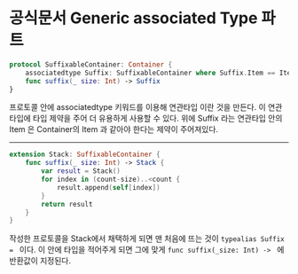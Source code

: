 # 공식문서 Generic associated Type 파트

```swift
protocol SuffixableContainer: Container {
    associatedtype Suffix: SuffixableContainer where Suffix.Item == Item
    func suffix(_ size: Int) -> Suffix
}
```

프로토콜 안에 associatedtype 키워드를 이용해 연관타입 이란 것을 만든다. 이 연관타입에 타입 제약을 주어 더 유용하게 사용할 수 있다. 위에 Suffix 라는 연관타입 안의 Item 은 Container의 Item 과 같아야 한다는 제약이 주어져있다. 

---
```swift
extension Stack: SuffixableContainer {
    func suffix(_ size: Int) -> Stack {
        var result = Stack()
        for index in (count-size)..<count {
            result.append(self[index])
        }
        return result
    }
}
```

작성한 프로토콜을 Stack에서 채택하게 되면 맨 처음에 뜨는 것이 `typealias Suffix = ` 이다. 이 안에 타입을 적어주게 되면 그에 맞게 `func suffix(_size: Int) -> ` 에 반환값이 지정된다.

